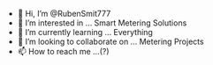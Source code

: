 - 👋 Hi, I’m @RubenSmit777
- 👀 I’m interested in ... Smart Metering Solutions
- 🌱 I’m currently learning ... Everything
- 💞️ I’m looking to collaborate on ... Metering Projects
- 📫 How to reach me ...(?)

<!---
RubenSmit777/RubenSmit777 is a ✨ special ✨ repository because its `README.md` (this file) appears on your GitHub profile.
You can click the Preview link to take a look at your changes.
--->
